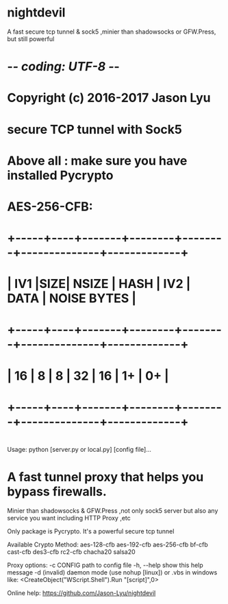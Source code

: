 # nightdevil
A fast secure tcp tunnel &amp; sock5 ,minier than shadowsocks or GFW.Press, but still powerful

# -*- coding: UTF-8 -*-
#
# Copyright (c) 2016-2017 Jason Lyu
#
# secure TCP tunnel with Sock5
#
#
# Above all : make sure you have installed Pycrypto
#
#   AES-256-CFB:
#	+-----+----+-------+--------+--------+--------------+-------------+
#	| IV1 |SIZE| NSIZE |  HASH  |  IV2   |     DATA     | NOISE BYTES | 
#	+-----+----+-------+--------+--------+--------------+-------------+
#	| 16  |  8 |   8   |   32   |   16   |      1+      |     0+      | 
#	+-----+----+-------+--------+--------+--------------+-------------+
#

Usage: python [server.py or local.py] [config file]...
# A fast tunnel proxy that helps you bypass firewalls.

Minier than shadowsocks & GFW.Press ,not only sock5 server
but also any service you want including HTTP Proxy ,etc

Only package is Pycrypto. It's a powerful secure tcp tunnel

Available Crypto Method:
    aes-128-cfb
    aes-192-cfb
    aes-256-cfb
    bf-cfb
    cast-cfb
    des3-cfb
    rc2-cfb
    chacha20
    salsa20

Proxy options:
    -c CONFIG              path to config file
    -h, --help             show this help message
    -d (invalid)           daemon mode (use nohup [linux])
                           or .vbs in windows like:
    <CreateObject("WScript.Shell").Run "[script]",0>
    
   
Online help: <https://github.com/Jason-Lyu/nightdevil>
